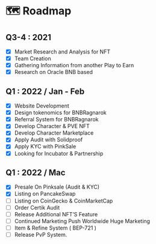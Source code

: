 # 🗺 Roadmap

## Q3-4 : 2021&#x20;

* [x] Market Research and Analysis for NFT&#x20;
* [x] Team Creation
* [x] Gathering Information from another Play to Earn
* [x] Research on Oracle BNB based

## Q1 : 2022 / Jan - Feb

* [x] Website Development
* [x] Design tokenomics for BNBRagnarok
* [x] Referral System for BNBRagnarok
* [x] Develop Character & PVE NFT
* [x] Develop Character Marketplace
* [x] Apply Audit with Solidproof
* [x] Apply KYC with PinkSale&#x20;
* [x] Looking for Incubator & Partnership

## Q1 : 2022 / Mac

* [x] Presale On Pinksale (Audit & KYC)&#x20;
* [x] Listing on PancakeSwap&#x20;
* [ ] Listing on CoinGecko & CoinMarketCap&#x20;
* [ ] Order Certik Audit&#x20;
* [ ] Release Additional NFT’S Feature
* [ ] Continued Marketing Push Worldwide Huge Marketing
* [ ] Item & Refine System ( BEP-721 )
* [ ] Release PvP System.
